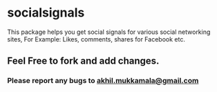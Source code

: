 # socialsignals
This package helps you get social signals for various social networking sites, For Example: Likes, comments, shares for Facebook etc.

## Feel Free to fork and add changes.

### Please report any bugs to akhil.mukkamala@gmail.com
